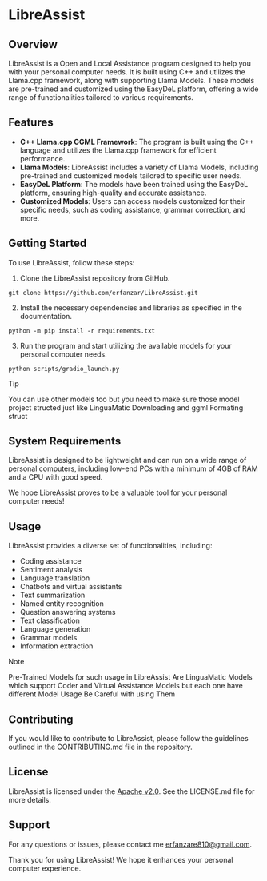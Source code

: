 # LibreAssist

## Overview

LibreAssist is a Open and Local Assistance program designed to help you with your personal computer needs. It is built
using C++
and utilizes the Llama.cpp framework, along with supporting Llama Models. These models are pre-trained and customized
using the EasyDeL platform, offering a wide range of functionalities tailored to various requirements.

## Features

- **C++ Llama.cpp GGML Framework**: The program is built using the C++ language and utilizes the Llama.cpp framework for
  efficient performance.
- **Llama Models**: LibreAssist includes a variety of Llama Models, including pre-trained and customized models tailored
  to specific user needs.
- **EasyDeL Platform**: The models have been trained using the EasyDeL platform, ensuring high-quality and accurate
  assistance.
- **Customized Models**: Users can access models customized for their specific needs, such as coding assistance, grammar
  correction, and more.

## Getting Started

To use LibreAssist, follow these steps:

1. Clone the LibreAssist repository from GitHub.

```shell
git clone https://github.com/erfanzar/LibreAssist.git
```

2. Install the necessary dependencies and libraries as specified in the documentation.

```shell
python -m pip install -r requirements.txt
```

3. Run the program and start utilizing the available models for your personal computer needs.


```shell
python scripts/gradio_launch.py
```

> [!TIP]
> You can use other models too but you need to make sure those model project
>  structed just like LinguaMatic Downloading and ggml Formating struct

## System Requirements

LibreAssist is designed to be lightweight and can run on a wide range of personal computers, including low-end PCs with
a minimum of 4GB of RAM and a CPU with good speed.

We hope LibreAssist proves to be a valuable tool for your personal computer needs!

## Usage

LibreAssist provides a diverse set of functionalities, including:

- Coding assistance
- Sentiment analysis
- Language translation
- Chatbots and virtual assistants
- Text summarization
- Named entity recognition
- Question answering systems
- Text classification
- Language generation
- Grammar models
- Information extraction

> [!NOTE]
> Pre-Trained Models for such usage in LibreAssist Are LinguaMatic Models which
> support Coder and Virtual Assistance Models but each one have different
> Model Usage Be Careful with using Them

## Contributing

If you would like to contribute to LibreAssist, please follow the guidelines outlined in the CONTRIBUTING.md file in the
repository.

## License

LibreAssist is licensed under the [Apache v2.0](). See the LICENSE.md file for more details.

## Support

For any questions or issues, please contact me [erfanzare810@gmail.com](erfanzare810@gmail.com).

Thank you for using LibreAssist! We hope it enhances your personal computer experience.

